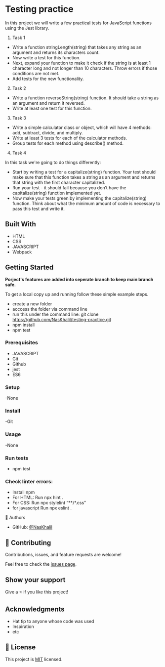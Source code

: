 # Testing practice

In this project we will write a few practical tests for JavaScript functions using the Jest library.


1. Task 1

- Write a function stringLength(string) that takes any string as an argument and returns its characters count.
- Now write a test for this function.
- Next, expand your function to make it check if the string is at least 1 character long and not longer than 10 characters. Throw errors if those conditions are not met.
- Add tests for the new functionality.

2. Task 2

- Write a function reverseString(string) function. It should take a string as an argument and return it reversed.
- Write at least one test for this function.

3. Task 3

- Write a simple calculator class or object, which will have 4 methods: add, subtract, divide, and multiply.
- Write at least 3 tests for each of the calculator methods.
- Group tests for each method using describe() method.

4. Task 4

In this task we're going to do things differently:

- Start by writing a test for a capitalize(string) function. Your test should make sure that this function takes a string as an argument and returns that string with the first character capitalized.
- Run your test - it should fail because you don’t have the capitalize(string) function implemented yet.
- Now make your tests green by implementing the capitalize(string) function. Think about what the minimum amount of code is necessary to pass this test and write it.


## Built With
- HTML
- CSS
- JAVASCRIPT
- Webpack

## Getting Started


**Porject's features are added into seperate branch to keep main branch safe.**


To get a local copy up and running follow these simple example steps.

- create a new folder
- acccess the folder via command line
- run this under the command line: git clone https://github.com/NasKhalil/testing-practice.git
- npm install
- npm test

### Prerequisites
- JAVASCRIPT
- Git
- Github
- jest
- ES6

### Setup
-None

### Install
-Git

### Usage
-None

### Run tests
- npm test

### Check linter errors:

- Install npm
- For HTML: Run npx hint .
- For CSS: Run npx stylelint “**/*.css”
- for javascript Run npx eslint .

👤 Authors
- GitHub: [@NasKhalil](https://github.com/NasKhalil)

## 🤝 Contributing

Contributions, issues, and feature requests are welcome!

Feel free to check the [issues page](../../issues/).

## Show your support

Give a ⭐️ if you like this project!

## Acknowledgments

- Hat tip to anyone whose code was used
- Inspiration
- etc

## 📝 License

This project is [MIT](./MIT.md) licensed.
